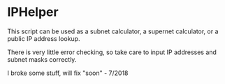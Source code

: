 # IPHelper

This script can be used as a subnet calculator, a supernet calculator, or a public IP address lookup.

There is very little error checking, so take care to input IP addresses and subnet masks correctly.


I broke some stuff, will fix "soon" - 7/2018
